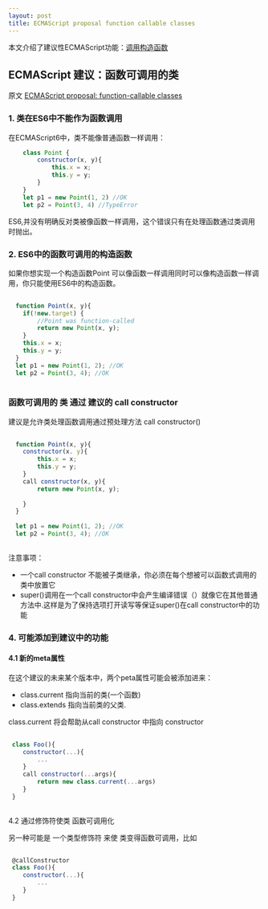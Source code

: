 ```yaml
---
layout: post
title: ECMAScript proposal function callable classes
---
```

本文介绍了建议性ECMAScript功能：[调用构造函数](https://github.com/tc39/ecma262/blob/master/workingdocs/callconstructor.md)
<!-- more -->

## ECMAScript 建议：函数可调用的类

原文 [ECMAScript proposal: function-callable classes](http://www.2ality.com/2015/10/call-constructor-esprop.html)


### 1. 类在ES6中不能作为函数调用

在ECMAScript6中，类不能像普通函数一样调用：

```js
    class Point {
        constructor(x, y){
            this.x = x;
            this.y = y;
        }
    }
    let p1 = new Point(1, 2) //OK
    let p2 = Point(3, 4) //TypeError

```

ES6,并没有明确反对类被像函数一样调用，这个错误只有在处理函数通过类调用时抛出。

### 2. ES6中的函数可调用的构造函数

如果你想实现一个构造函数Point 可以像函数一样调用同时可以像构造函数一样调用，你只能使用ES6中的构造函数。

```js
  
  function Point(x, y){
    if(!new.target) {
        //Point was function-called
        return new Point(x, y);
    }
    this.x = x;
    this.y = y;
  }
  let p1 = new Point(1, 2); //OK
  let p2 = Point(3, 4); //OK
  
```

### 函数可调用的 类 通过 建议的 call constructor

建议是允许类处理函数调用通过预处理方法 call constructor()

```js
  
  function Point(x, y){
    constructor(x. y){
        this.x = x;
        this.y = y;
    }
    call constructor(x, y){
        return new Point(x, y);
    
    }
  }
  
  let p1 = new Point(1, 2); //OK
  let p2 = Point(3, 4); //OK
  
```
注意事项：
* 一个call constructor 不能被子类继承，你必须在每个想被可以函数式调用的类中放置它
* super()调用在一个call constructor中会产生编译错误（）就像它在其他普通方法中.这样是为了保持选项打开读写等保证super()在call constructor中的功能

### 4. 可能添加到建议中的功能
#### 4.1 新的meta属性
在这个建议的未来某个版本中，两个peta属性可能会被添加进来：
* class.current 指向当前的类(一个函数)
* class.extends 指向当前类的父类.

class.current 将会帮助从call constructor 中指向 constructor

```js
  
 class Foo(){
    constructor(...){
        ...
    }
    call constructor(...args){
        return new class.current(...args)
    }
 }
  
```

4.2 通过修饰符使类 函数可调用化

另一种可能是 一个类型修饰符 来使 类变得函数可调用，比如

```js
  
 @callConstructor  
 class Foo(){
    constructor(...){
        ...
    }
 }
  
```



































